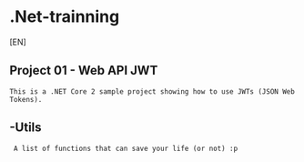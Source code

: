 # .Net-trainning
[EN]
## Project 01 - Web API JWT
    This is a .NET Core 2 sample project showing how to use JWTs (JSON Web Tokens).
    
    
    
## -Utils
     A list of functions that can save your life (or not) :p
